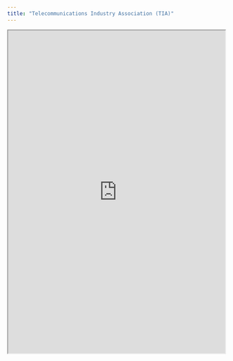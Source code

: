 ```yaml
---
title: "Telecommunications Industry Association (TIA)"
---
```




<iframe height="750" width="100%" src="https://ewelton.github.io/ktest/wiki.html#Telecommunications%20Industry%20Association%20(TIA)"></iframe>
